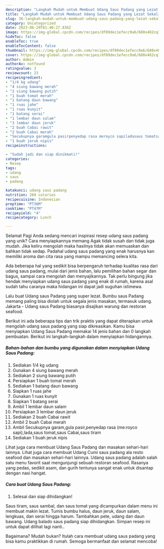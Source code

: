 ```yaml
---
description: "Langkah Mudah untuk Membuat Udang Saus Padang yang Lezat Sekali"
title: "Langkah Mudah untuk Membuat Udang Saus Padang yang Lezat Sekali"
slug: 36-langkah-mudah-untuk-membuat-udang-saus-padang-yang-lezat-sekali
category: Uncategorized
date: 2023-06-29T01:40:27.836Z
image: https://img-global.cpcdn.com/recipes/df89dec1efecc9a6/680x482cq70/udang-saus-padang-foto-resep-utama.jpg
hideToc: false
enableToc: true
enableTocContent: false
thumbnail: https://img-global.cpcdn.com/recipes/df89dec1efecc9a6/680x482cq70/udang-saus-padang-foto-resep-utama.jpg
cover: https://img-global.cpcdn.com/recipes/df89dec1efecc9a6/680x482cq70/udang-saus-padang-foto-resep-utama.jpg
author: Admin
authorAv: notfound
ratingvalue: 3
reviewcount: 23
recipeingredient:
- "1/4 kg udang"
- "4 siung bawang merah"
- "2 siung bawang putih"
- "1 buah tomat merah"
- "1 batang daun bawang"
- "1 ruas jahe"
- "1 ruas kunyit"
- "1 batang serai"
- "1 lembar daun salam"
- "3 lembar daun jeruk"
- "2 buah Cabai rawit"
- "2 buah Cabai merah"
- "Secukupnya garamgula pasirpenyedap rasa meroyco sapiladasaus tomatsaus Cabaisaus tiram"
- "1 buah jeruk nipis"
recipeinstructions:

- "Sudah jadi dan siap dinikmati!"
categories:
- Resep
tags:
- udang
- saus
- padang

katakunci: udang saus padang 
nutrition: 269 calories
recipecuisine: Indonesian
preptime: "PT36M"
cooktime: "PT47M"
recipeyield: "4"
recipecategory: Lunch

---
```



Selamat Pagi Anda sedang mencari inspirasi resep udang saus padang yang unik? Cara menyiapkannya memang Agak tidak susah dan tidak juga mudah. Jika keliru mengolah maka hasilnya tidak akan memuaskan dan bahkan tidak sedap. Padahal udang saus padang yang enak harusnya kan memiliki aroma dan cita rasa yang mampu memancing selera kita.


Ada beberapa hal yang sedikit bisa berpengaruh terhadap kualitas rasa dari udang saus padang, mulai dari jenis bahan, lalu pemilihan bahan segar dan bagus, sampai cara mengolah dan menyajikannya. Tak perlu bingung jika hendak menyiapkan udang saus padang yang enak di rumah, karena asal sudah tahu caranya maka hidangan ini dapat jadi suguhan istimewa.

Lalu buat Udang saus Padang yang super lezat. Bumbu saus Padang memang paling bisa diolah untuk segala jenis masakan, termasuk udang. Jakarta - Udang saus Padang biasanya disajikan warung dan restoran seafood.


Berikut ini ada beberapa tips dan trik praktis yang dapat diterapkan untuk mengolah udang saus padang yang siap dikreasikan. Kamu bisa menyiapkan Udang Saus Padang memakai 14 jenis bahan dan 0 langkah pembuatan. Berikut ini langkah-langkah dalam menyiapkan hidangannya.

<!--inarticleads1-->

##### Bahan-bahan dan bumbu yang digunakan dalam menyiapkan Udang Saus Padang:

1. Sediakan 1/4 kg udang
1. Gunakan 4 siung bawang merah
1. Sediakan 2 siung bawang putih
1. Persiapkan 1 buah tomat merah
1. Sediakan 1 batang daun bawang
1. Siapkan 1 ruas jahe
1. Gunakan 1 ruas kunyit
1. Siapkan 1 batang serai
1. Ambil 1 lembar daun salam
1. Persiapkan 3 lembar daun jeruk
1. Sediakan 2 buah Cabai rawit
1. Ambil 2 buah Cabai merah
1. Ambil Secukupnya garam,gula pasir,penyedap rasa (me:royco sapi),lada,saus tomat,saus Cabai,saus tiram
1. Sediakan 1 buah jeruk nipis


Lihat juga cara membuat Udang Saus Padang dan masakan sehari-hari lainnya. Lihat juga cara membuat Udang Cumi saus padang ala resto seafood dan masakan sehari-hari lainnya. Udang saus padang adalah salah satu menu favorit saat mengunjungi sebuah restoran seafood. Rasanya yang pedas, sedikit asam, dan gurih tentunya sangat enak untuk disantap dengan nasi hangat. 

<!--inarticleads2-->

##### Cara buat Udang Saus Padang:


1. Selesai dan siap dihidangkan!

Saus tiram, saus sambal, dan saus tomat yang dicampurkan dalam menu ini membuat makin lezat. Tumis bumbu halus, daun jeruk, daun salam, lengkuas, dan serai hingga harum. Tambahkan pete, udang dan daun bawang. Udang balado saus padang siap dihidangkan. Simpan resep ini untuk dapat dilihat lagi nanti.. 

Bagaimana? Mudah bukan? Itulah cara membuat udang saus padang yang bisa kamu praktikkan di rumah. Semoga bermanfaat dan selamat mencoba!
